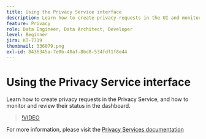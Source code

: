 ```yaml
---
title: Using the Privacy Service interface
description: Learn how to create privacy requests in the UI and monitor/review their status in the dashboard.
feature: Privacy
role: Data Engineer, Data Architect, Developer
level: Beginner
jira: KT-7719
thumbnail: 336079.png
exl-id: 8436345a-7e0b-40af-8bd8-534fdf1f8e44
---
```


# Using the Privacy Service interface

Learn how to create privacy requests in the Privacy Service, and how to monitor and review their status in the dashboard.

>[!VIDEO](https://video.tv.adobe.com/v/336079?quality=12&learn=on)

For  more information, please visit the [Privacy Services documentation](https://experienceleague.adobe.com/docs/experience-platform/privacy/home.html)
